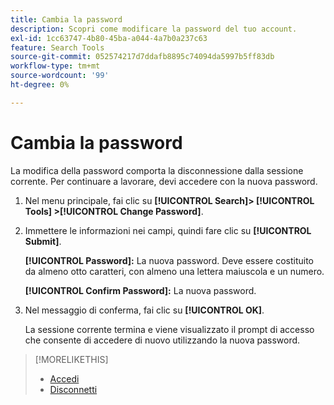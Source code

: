 ```yaml
---
title: Cambia la password
description: Scopri come modificare la password del tuo account.
exl-id: 1cc63747-4b80-45ba-a044-4a7b0a237c63
feature: Search Tools
source-git-commit: 052574217d7ddafb8895c74094da5997b5ff83db
workflow-type: tm+mt
source-wordcount: '99'
ht-degree: 0%

---
```


# Cambia la password

La modifica della password comporta la disconnessione dalla sessione corrente. Per continuare a lavorare, devi accedere con la nuova password.

1. Nel menu principale, fai clic su **[!UICONTROL Search]> [!UICONTROL Tools] >[!UICONTROL Change Password]**.

1. Immettere le informazioni nei campi, quindi fare clic su **[!UICONTROL Submit]**.

   **[!UICONTROL Password]:** La nuova password. Deve essere costituito da almeno otto caratteri, con almeno una lettera maiuscola e un numero.

   **[!UICONTROL Confirm Password]:** La nuova password.

1. Nel messaggio di conferma, fai clic su **[!UICONTROL OK]**.

   La sessione corrente termina e viene visualizzato il prompt di accesso che consente di accedere di nuovo utilizzando la nuova password.

>[!MORELIKETHIS]
>
>* [Accedi](/help/search-social-commerce/getting-started/log-in.md)
>* [Disconnetti](/help/search-social-commerce/getting-started/log-out.md)
